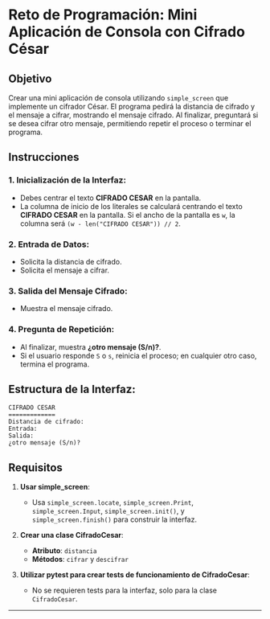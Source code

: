 # Reto de Programación: Mini Aplicación de Consola con Cifrado César

## Objetivo

Crear una mini aplicación de consola utilizando `simple_screen` que implemente un cifrador César. El programa pedirá la distancia de cifrado y el mensaje a cifrar, mostrando el mensaje cifrado. Al finalizar, preguntará si se desea cifrar otro mensaje, permitiendo repetir el proceso o terminar el programa.

## Instrucciones

### 1. Inicialización de la Interfaz:

- Debes centrar el texto **CIFRADO CESAR** en la pantalla.
- La columna de inicio de los literales se calculará centrando el texto **CIFRADO CESAR** en la pantalla. Si el ancho de la pantalla es `w`, la columna será `(w - len("CIFRADO CESAR")) // 2`.

### 2. Entrada de Datos:

- Solicita la distancia de cifrado.
- Solicita el mensaje a cifrar.

### 3. Salida del Mensaje Cifrado:

- Muestra el mensaje cifrado.

### 4. Pregunta de Repetición:

- Al finalizar, muestra **¿otro mensaje (S/n)?**.
- Si el usuario responde `S` o `s`, reinicia el proceso; en cualquier otro caso, termina el programa.

## Estructura de la Interfaz:

    CIFRADO CESAR
    =============
    Distancia de cifrado:
    Entrada:
    Salida:
    ¿otro mensaje (S/n)?


## Requisitos

1. **Usar simple_screen**:
   - Usa `simple_screen.locate`, `simple_screen.Print`, `simple_screen.Input`, `simple_screen.init()`, y `simple_screen.finish()` para construir la interfaz.

2. **Crear una clase CifradoCesar**:
   - **Atributo**: `distancia`
   - **Métodos**: `cifrar` y `descifrar`

3. **Utilizar pytest para crear tests de funcionamiento de CifradoCesar**:
   - No se requieren tests para la interfaz, solo para la clase `CifradoCesar`.

---
